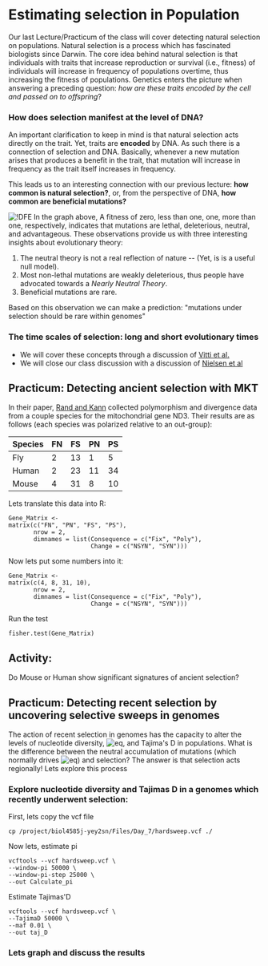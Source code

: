# Estimating selection in Population

Our last Lecture/Practicum of the class will cover detecting natural selection on populations. Natural selection is a process which has fascinated biologists since Darwin. The core idea behind natural selection is that individuals with traits that increase reproduction or survival (i.e., fitness) of individuals will increase in frequency of populations overtime, thus increasing the fitness of populations. Genetics  enters the picture when answering a preceding question: _how are these traits encoded by the cell and passed on to offspring_?

### How does selection manifest at the level of DNA?
An important clarification to keep in mind is that natural selection acts directly on the trait. Yet,  traits are **encoded** by DNA. As such there is a connection of selection and DNA. Basically, whenever a new mutation arises that produces a benefit in the trait, that mutation will increase in frequency as the  trait itself increases in frequency.

This leads us to an interesting connection with our previous lecture: **how common is natural selection?**, or, from the perspective of DNA, **how common are beneficial mutations?** 

![!DFE](https://upload.wikimedia.org/wikipedia/commons/thumb/f/f9/DFE_in_VSV.png/360px-DFE_in_VSV.png)
In the graph above, A fitness of zero, less than one, one, more than one, respectively, indicates that mutations are lethal, deleterious, neutral, and advantageous. These observations provide us with three interesting insights about evolutionary theory:

1. The neutral theory is not a real reflection of nature -- (Yet, is is a useful null model).
2. Most non-lethal mutations are weakly deleterious, thus people have advocated towards a _Nearly Neutral Theory_.
3. Beneficial mutations are rare.

Based on this observation we can make a prediction: "mutations under selection should be rare within genomes"    

### The time scales of selection: long and short evolutionary times

* We will cover these concepts through a discussion of [Vitti et al.](https://www.annualreviews.org/doi/abs/10.1146/annurev-genet-111212-133526)
* We will close our class discussion with a discussion of [Nielsen et al](https://www.annualreviews.org/doi/abs/10.1146/annurev.genet.39.073003.112420)

## Practicum: Detecting ancient selection with MKT
In their paper, [Rand and Kann](https://academic.oup.com/mbe/article/13/6/735/1023445) collected polymorphism and divergence data from a couple species for the mitochondrial gene ND3. Their results are as follows (each species was polarized relative to an out-group):

| Species 	| FN 	| FS 	| PN 	| PS 	|
|---------	|----	|----	|----	|----	|
| Fly     	| 2  	| 13 	| 1  	| 5  	|
| Human   	| 2  	| 23 	| 11 	| 34 	|
| Mouse   	| 4  	| 31 	| 8  	| 10 	|

Lets translate this data into R:

```
Gene_Matrix <-
matrix(c("FN", "PN", "FS", "PS"),
       nrow = 2,
       dimnames = list(Consequence = c("Fix", "Poly"),
                       Change = c("NSYN", "SYN")))
```
Now lets put some numbers into it:
```
Gene_Matrix <-
matrix(c(4, 8, 31, 10),
       nrow = 2,
       dimnames = list(Consequence = c("Fix", "Poly"),
                       Change = c("NSYN", "SYN")))
```
Run the test
```
fisher.test(Gene_Matrix)
```
## Activity: 

Do Mouse or Human show significant signatures of ancient selection?

## Practicum: Detecting recent selection by uncovering selective sweeps in genomes

The action of recent selection in genomes has the capacity to alter the levels of nucleotide diversity, ![eq ](https://latex.codecogs.com/gif.latex?\large&space;\color{Magenta}\pi), and Tajima's D in populations. What is the difference between the neutral accumulation of mutations (which normally drives ![eq ](https://latex.codecogs.com/gif.latex?\large&space;\color{Magenta}\pi)) and selection? The answer is that selection acts regionally! Lets explore this process

### Explore nucleotide diversity and Tajimas D in a genomes which recently underwent selection:

First, lets copy the vcf file

```
cp /project/biol4585j-yey2sn/Files/Day_7/hardsweep.vcf ./
```

Now lets, estimate pi
```
vcftools --vcf hardsweep.vcf \
--window-pi 50000 \
--window-pi-step 25000 \
--out Calculate_pi
```

Estimate Tajimas'D
```
vcftools --vcf hardsweep.vcf \
--TajimaD 50000 \
--maf 0.01 \
--out taj_D

```

### Lets graph and discuss the results 


